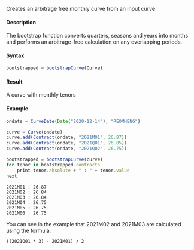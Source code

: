Creates an arbitrage free monthly curve from an input curve

#### Description

The bootstrap function converts quarters, seasons and years into months and performs an arbitrage-free calculation on any overlapping periods.

#### Syntax
```js
bootstrapped = bootstrapCurve(Curve)
```
#### Result

A curve with monthly tenors

#### Example
```js
ondate = CurveDate(Date("2020-12-14"), "REOMHENG")

curve = Curve(ondate)
curve.add(Contract(ondate, "2021M01", 26.87))
curve.add(Contract(ondate, "2021Q01", 26.85))
curve.add(Contract(ondate, "2021Q02", 26.75))

bootstrapped = bootstrapCurve(curve)
for tenor in bootstrapped.contracts
    print tenor.absolute + " : " + tenor.value
next
```
```
2021M01 : 26.87
2021M02 : 26.84
2021M03 : 26.84
2021M04 : 26.75
2021M05 : 26.75
2021M06 : 26.75
```
You can see in the example that 2021M02 and 2021M03 are calculated using the formula:
```
((2021Q01 * 3) - 2021M01) / 2
```

